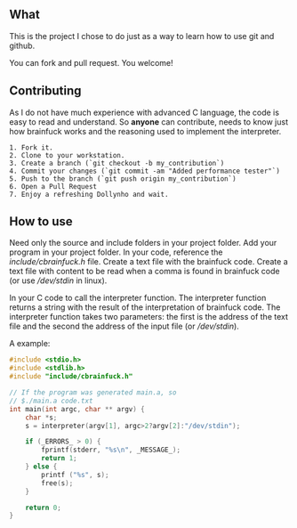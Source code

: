 What
--------
This is the project I chose to do just as a way to learn how to use git and github.

You can fork and pull request. You welcome!

Contributing
--------

As I do not have much experience with advanced C language, the code is easy to read and understand. So **anyone** can contribute, needs to know just how brainfuck works and the reasoning used to implement the interpreter.

```
1. Fork it.
2. Clone to your workstation.
3. Create a branch (`git checkout -b my_contribution`)
4. Commit your changes (`git commit -am "Added performance tester"`)
5. Push to the branch (`git push origin my_contribution`)
6. Open a Pull Request
7. Enjoy a refreshing Dollynho and wait.
```

How to use
--------

Need only the source and include folders in your project folder.
Add your program in your project folder.
In your code, reference the *include/cbrainfuck.h* file.
Create a text file with the brainfuck code.
Create a text file with content to be read when a comma is found in brainfuck code (or use */dev/stdin* in linux).

In your C code to call the interpreter function. The interpreter function returns a string with the result of the interpretation of brainfuck code. The interpreter function takes two parameters: the first is the address of the text file and the second the address of the input file (or */dev/stdin*).

A example:

```cpp
#include <stdio.h>
#include <stdlib.h>
#include "include/cbrainfuck.h"

// If the program was generated main.a, so
// $./main.a code.txt
int main(int argc, char ** argv) {
    char *s;
    s = interpreter(argv[1], argc>2?argv[2]:"/dev/stdin");

    if (_ERRORS_ > 0) {
        fprintf(stderr, "%s\n", _MESSAGE_);
        return 1;
    } else {
        printf ("%s", s);
        free(s);
    }

    return 0;
}
```